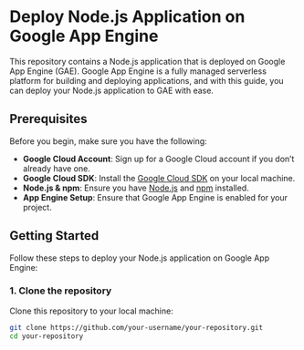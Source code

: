 # Deploy Node.js Application on Google App Engine

This repository contains a Node.js application that is deployed on Google App Engine (GAE). Google App Engine is a fully managed serverless platform for building and deploying applications, and with this guide, you can deploy your Node.js application to GAE with ease.

## Prerequisites

Before you begin, make sure you have the following:

- **Google Cloud Account**: Sign up for a Google Cloud account if you don’t already have one.
- **Google Cloud SDK**: Install the [Google Cloud SDK](https://cloud.google.com/sdk) on your local machine.
- **Node.js & npm**: Ensure you have [Node.js](https://nodejs.org/) and [npm](https://www.npmjs.com/) installed.
- **App Engine Setup**: Ensure that Google App Engine is enabled for your project.

## Getting Started

Follow these steps to deploy your Node.js application on Google App Engine:

### 1. Clone the repository

Clone this repository to your local machine:

```bash
git clone https://github.com/your-username/your-repository.git
cd your-repository


